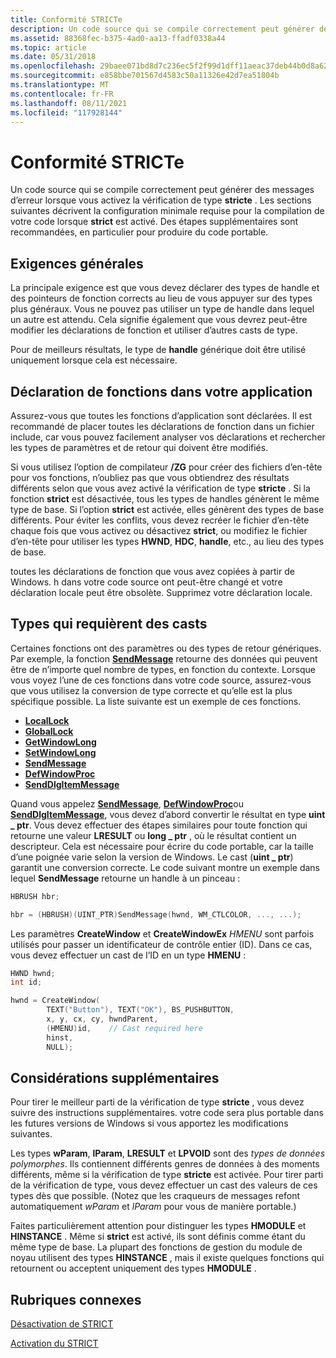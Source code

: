 ```yaml
---
title: Conformité STRICTe
description: Un code source qui se compile correctement peut générer des messages d’erreur lorsque vous activez la vérification de type STRICTe.
ms.assetid: 88368fec-b375-4ad0-aa13-ffadf0338a44
ms.topic: article
ms.date: 05/31/2018
ms.openlocfilehash: 29baee071bd8d7c236ec5f2f99d1dff11aeac37deb44b0d8a6254325c9a75df0
ms.sourcegitcommit: e858bbe701567d4583c50a11326e42d7ea51804b
ms.translationtype: MT
ms.contentlocale: fr-FR
ms.lasthandoff: 08/11/2021
ms.locfileid: "117928144"
---
```

# <a name="strict-compliance"></a>Conformité STRICTe

Un code source qui se compile correctement peut générer des messages d’erreur lorsque vous activez la vérification de type **stricte** . Les sections suivantes décrivent la configuration minimale requise pour la compilation de votre code lorsque **strict** est activé. Des étapes supplémentaires sont recommandées, en particulier pour produire du code portable.

## <a name="general-requirements"></a>Exigences générales

La principale exigence est que vous devez déclarer des types de handle et des pointeurs de fonction corrects au lieu de vous appuyer sur des types plus généraux. Vous ne pouvez pas utiliser un type de handle dans lequel un autre est attendu. Cela signifie également que vous devrez peut-être modifier les déclarations de fonction et utiliser d’autres casts de type.

Pour de meilleurs résultats, le type de **handle** générique doit être utilisé uniquement lorsque cela est nécessaire.

## <a name="declaring-functions-within-your-application"></a>Déclaration de fonctions dans votre application

Assurez-vous que toutes les fonctions d’application sont déclarées. Il est recommandé de placer toutes les déclarations de fonction dans un fichier include, car vous pouvez facilement analyser vos déclarations et rechercher les types de paramètres et de retour qui doivent être modifiés.

Si vous utilisez l’option de compilateur **/ZG** pour créer des fichiers d’en-tête pour vos fonctions, n’oubliez pas que vous obtiendrez des résultats différents selon que vous avez activé la vérification de type **stricte** . Si la fonction **strict** est désactivée, tous les types de handles génèrent le même type de base. Si l’option **strict** est activée, elles génèrent des types de base différents. Pour éviter les conflits, vous devez recréer le fichier d’en-tête chaque fois que vous activez ou désactivez **strict**, ou modifiez le fichier d’en-tête pour utiliser les types **HWND**, **HDC**, **handle**, etc., au lieu des types de base.

toutes les déclarations de fonction que vous avez copiées à partir de Windows. h dans votre code source ont peut-être changé et votre déclaration locale peut être obsolète. Supprimez votre déclaration locale.

## <a name="types-that-require-casts"></a>Types qui requièrent des casts

Certaines fonctions ont des paramètres ou des types de retour génériques. Par exemple, la fonction [**SendMessage**](/windows/win32/api/winuser/nf-winuser-sendmessage) retourne des données qui peuvent être de n’importe quel nombre de types, en fonction du contexte. Lorsque vous voyez l’une de ces fonctions dans votre code source, assurez-vous que vous utilisez la conversion de type correcte et qu’elle est la plus spécifique possible. La liste suivante est un exemple de ces fonctions.

-   [**LocalLock**](/windows/desktop/api/winbase/nf-winbase-locallock)
-   [**GlobalLock**](/windows/desktop/api/winbase/nf-winbase-globallock)
-   [**GetWindowLong**](/windows/win32/api/winuser/nf-winuser-getwindowlonga)
-   [**SetWindowLong**](/windows/win32/api/winuser/nf-winuser-setwindowlonga)
-   [**SendMessage**](/windows/win32/api/winuser/nf-winuser-sendmessage)
-   [**DefWindowProc**](/windows/desktop/api/winuser/nf-winuser-defwindowproca)
-   [**SendDlgItemMessage**](/windows/win32/api/winuser/nf-winuser-senddlgitemmessagea)

Quand vous appelez [**SendMessage**](/windows/win32/api/winuser/nf-winuser-sendmessage), [**DefWindowProc**](/windows/desktop/api/winuser/nf-winuser-defwindowproca)ou [**SendDlgItemMessage**](/windows/win32/api/winuser/nf-winuser-senddlgitemmessagea), vous devez d’abord convertir le résultat en type **uint \_ ptr**. Vous devez effectuer des étapes similaires pour toute fonction qui retourne une valeur **LRESULT** ou **long \_ ptr** , où le résultat contient un descripteur. Cela est nécessaire pour écrire du code portable, car la taille d’une poignée varie selon la version de Windows. Le cast (**uint \_ ptr**) garantit une conversion correcte. Le code suivant montre un exemple dans lequel **SendMessage** retourne un handle à un pinceau :


```C++
HBRUSH hbr;

hbr = (HBRUSH)(UINT_PTR)SendMessage(hwnd, WM_CTLCOLOR, ..., ...);
```



Les paramètres **CreateWindow** et **CreateWindowEx** *HMENU* sont parfois utilisés pour passer un identificateur de contrôle entier (ID). Dans ce cas, vous devez effectuer un cast de l’ID en un type **HMENU** :


```C++
HWND hwnd;
int id;

hwnd = CreateWindow(
        TEXT("Button"), TEXT("OK"), BS_PUSHBUTTON,
        x, y, cx, cy, hwndParent,
        (HMENU)id,    // Cast required here
        hinst,
        NULL);
```



## <a name="additional-considerations"></a>Considérations supplémentaires

Pour tirer le meilleur parti de la vérification de type **stricte** , vous devez suivre des instructions supplémentaires. votre code sera plus portable dans les futures versions de Windows si vous apportez les modifications suivantes.

Les types **wParam**, **lParam**, **LRESULT** et **LPVOID** sont des *types de données polymorphes*. Ils contiennent différents genres de données à des moments différents, même si la vérification de type **stricte** est activée. Pour tirer parti de la vérification de type, vous devez effectuer un cast des valeurs de ces types dès que possible. (Notez que les craqueurs de messages refont automatiquement *wParam* et *lParam* pour vous de manière portable.)

Faites particulièrement attention pour distinguer les types **HMODULE** et **HINSTANCE** . Même si **strict** est activé, ils sont définis comme étant du même type de base. La plupart des fonctions de gestion du module de noyau utilisent des types **HINSTANCE** , mais il existe quelques fonctions qui retournent ou acceptent uniquement des types **HMODULE** .

## <a name="related-topics"></a>Rubriques connexes

<dl> <dt>

[Désactivation de STRICT](disabling-strict.md)
</dt> <dt>

[Activation du STRICT](enabling-strict.md)
</dt> </dl>

 

 